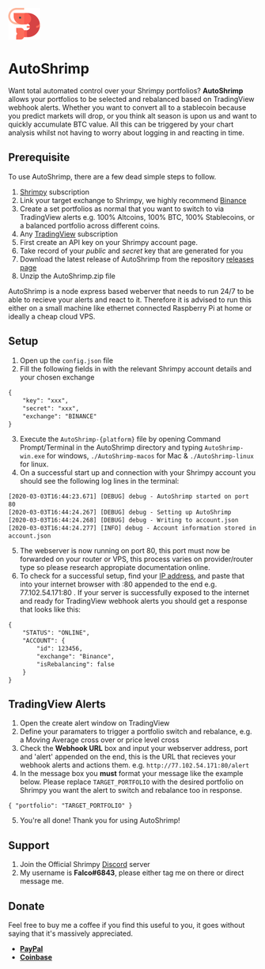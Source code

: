 ![Autoshrimp Logo](./autoshrimp-64.png)

# AutoShrimp

Want total automated control over your Shrimpy portfolios? **AutoShrimp** allows your portfolios to be selected and rebalanced based on TradingView webhook alerts. Whether you want to convert all to a stablecoin because you predict markets will drop, or you think alt season is upon us and want to quickly accumulate BTC value. All this can be triggered by your chart analysis whilst not having to worry about logging in and reacting in time.

## Prerequisite

To use AutoShrimp, there are a few dead simple steps to follow. 

1. [Shrimpy](https://shrimpy.io/referral?r=sA7mSLRan) subscription
2. Link your target exchange to Shrimpy, we highly recommend [Binance](https://www.binance.com/en/register?ref=17017553)
3. Create a set portfolios as normal that you want to switch to via TradingView alerts e.g. 100% Altcoins, 100% BTC, 100% Stablecoins, or a balanced portfolio across different coins.
4. Any [TradingView](https://tradingview.go2cloud.org/aff_c?offer_id=2&aff_id=11772) subscription 
5. First create an API key on your Shrimpy account page.
6. Take record of your *public* and *secret* key that are generated for you
7. Download the latest release of AutoShrimp from the repository [releases page](https://github.com/ADWilkinson/auto-shrimp/releases)
8. Unzip the AutoShrimp.zip file

AutoShrimp is a node express based weberver that needs to run 24/7 to be able to recieve your alerts and react to it. Therefore it is advised to run this either on a small machine like ethernet connected Raspberry Pi at home or ideally a cheap cloud VPS.

## Setup

1. Open up the `config.json` file
2. Fill the following fields in with the relevant Shrimpy account details and your chosen exchange
```
{
    "key": "xxx",
    "secret": "xxx",
    "exchange": "BINANCE"
}
```
3. Execute the `AutoShrimp-{platform}` file by opening Command Prompt/Terminal in the AutoShrimp directory and typing `AutoShrimp-win.exe` for windows, `./AutoShrimp-macos` for Mac & `./AutoShrimp-linux` for linux.
4. On a successful start up and connection with your Shrimpy account you should see the following log lines in the terminal:
```
[2020-03-03T16:44:23.671] [DEBUG] debug - AutoShrimp started on port 80
[2020-03-03T16:44:24.267] [DEBUG] debug - Setting up AutoShrimp
[2020-03-03T16:44:24.268] [DEBUG] debug - Writing to account.json
[2020-03-03T16:44:24.277] [INFO] debug - Account information stored in account.json
```
5. The webserver is now running on port 80, this port must now be forwarded on your router or VPS, this process varies on provider/router type so please research appropiate documentation online.
6. To check for a successful setup, find your [IP address](https://whatismyipaddress.com), and paste that into your internet browser with :80 appended to the end e.g. 77.102.54.171:80 . If your server is successfully exposed to the internet and ready for TradingView webhook alerts you should get a response that looks like this:

```
{
    "STATUS": "ONLINE",
    "ACCOUNT": {
        "id": 123456,
        "exchange": "Binance",
        "isRebalancing": false
    }
}
```

## TradingView Alerts 

1. Open the create alert window on TradingView
2. Define your paramaters to trigger a portfolio switch and rebalance, e.g. a Moving Average cross over or price level cross
3. Check the **Webhook URL** box and input your webserver address, port and 'alert' appended on the end, this is the URL that recieves your webhook alerts and actions them. e.g. `http://77.102.54.171:80/alert`
4. In the message box you **must** format your message like the example below. Please replace `TARGET_PORTFOLIO` with the desired portfolio on Shrimpy you want the alert to switch and rebalance too in response.

```
{ "portfolio": "TARGET_PORTFOLIO" }
```
5. You're all done! Thank you for using AutoShrimp!

## Support
1. Join the Official Shrimpy [Discord](https://discord.gg/92gM5cd) server
2. My username is **Falco#6843**, please either tag me on there or direct message me.

## Donate
Feel free to buy me a coffee if you find this useful to you, it goes without saying that it's massively appreciated.
- **[PayPal](https://www.paypal.com/cgi-bin/webscr?cmd=_s-xclick&hosted_button_id=FVGFAM7EP3YUA&source=url)**
- **[Coinbase](https://commerce.coinbase.com/checkout/3cefad58-560f-4588-a156-331047429f2b)**

